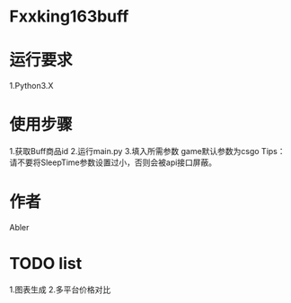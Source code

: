 # Fxxking163buff

# 运行要求
1.Python3.X

# 使用步骤
1.获取Buff商品id
2.运行main.py
3.填入所需参数 game默认参数为csgo
Tips：请不要将SleepTime参数设置过小，否则会被api接口屏蔽。

# 作者
Abler

# TODO list
1.图表生成
2.多平台价格对比

